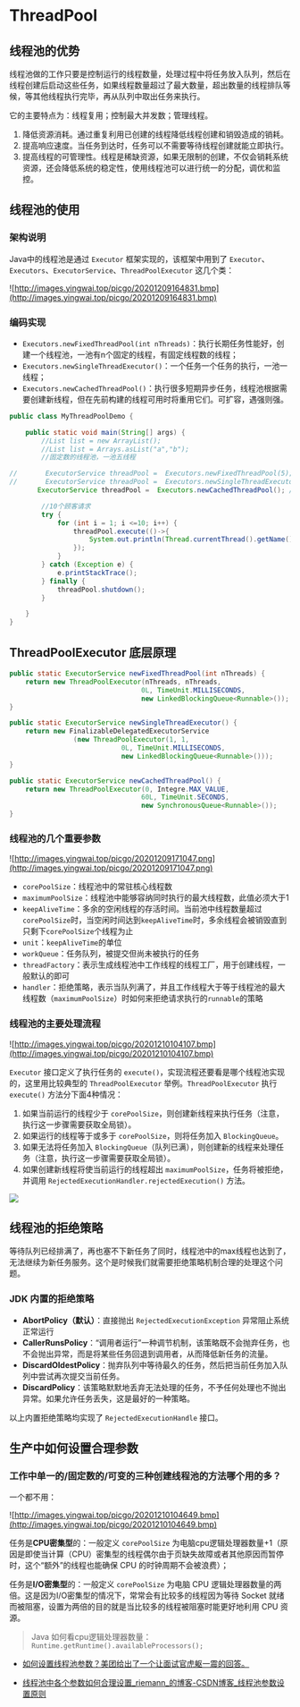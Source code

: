# ThreadPool

## 线程池的优势

线程池做的工作只要是控制运行的线程数量，处理过程中将任务放入队列，然后在线程创建后启动这些任务，如果线程数量超过了最大数量，超出数量的线程排队等候，等其他线程执行完毕，再从队列中取出任务来执行。

它的主要特点为：线程复用；控制最大并发数；管理线程。

1. 降低资源消耗。通过重复利用已创建的线程降低线程创建和销毁造成的销耗。
2. 提高响应速度。当任务到达时，任务可以不需要等待线程创建就能立即执行。
3. 提高线程的可管理性。线程是稀缺资源，如果无限制的创建，不仅会销耗系统资源，还会降低系统的稳定性，使用线程池可以进行统一的分配，调优和监控。

## 线程池的使用

### 架构说明

Java中的线程池是通过 `Executor` 框架实现的，该框架中用到了 `Executor`、`Executors`、`ExecutorService`、`ThreadPoolExecutor` 这几个类：

![http://images.yingwai.top/picgo/20201209164831.bmp](http://images.yingwai.top/picgo/20201209164831.bmp)

### 编码实现

- `Executors.newFixedThreadPool(int nThreads)`：执行长期任务性能好，创建一个线程池，一池有n个固定的线程，有固定线程数的线程；
- `Executors.newSingleThreadExecutor()`：一个任务一个任务的执行，一池一线程；
- `Executors.newCachedThreadPool()`：执行很多短期异步任务，线程池根据需要创建新线程，但在先前构建的线程可用时将重用它们。可扩容，遇强则强。

```java
public class MyThreadPoolDemo {

    public static void main(String[] args) {
        //List list = new ArrayList();
        //List list = Arrays.asList("a","b");
        //固定数的线程池，一池五线程

//       ExecutorService threadPool =  Executors.newFixedThreadPool(5); //一个银行网点，5个受理业务的窗口
//       ExecutorService threadPool =  Executors.newSingleThreadExecutor(); //一个银行网点，1个受理业务的窗口
       ExecutorService threadPool =  Executors.newCachedThreadPool(); //一个银行网点，可扩展受理业务的窗口

        //10个顾客请求
        try {
            for (int i = 1; i <=10; i++) {
                threadPool.execute(()->{
                    System.out.println(Thread.currentThread().getName()+"\\t 办理业务");
                });
            }
        } catch (Exception e) {
            e.printStackTrace();
        } finally {
            threadPool.shutdown();
        }

    }
}
```

## ThreadPoolExecutor 底层原理

```java
public static ExecutorService newFixedThreadPool(int nThreads) {
    return new ThreadPoolExecutor(nThreads, nThreads,
                                 0L, TimeUnit.MILLISECONDS,
                                 new LinkedBlockingQueue<Runnable>());
}

public static ExecutorService newSingleThreadExecutor() {
    return new FinalizableDelegatedExecutorService
                (new ThreadPoolExecutor(1, 1,
                            0L, TimeUnit.MILLISECONDS,
                            new LinkedBlockingQueue<Runnable>()));
}

public static ExecutorService newCachedThreadPool() {
    return new ThreadPoolExecutor(0, Integre.MAX_VALUE,
                                 60L, TimeUnit.SECONDS,
                                 new SynchronousQueue<Runnable>());
}
```

### 线程池的几个重要参数

![http://images.yingwai.top/picgo/20201209171047.png](http://images.yingwai.top/picgo/20201209171047.png)

- `corePoolSize`：线程池中的常驻核心线程数
- `maximumPoolSize`：线程池中能够容纳同时执行的最大线程数，此值必须大于1
- `keepAliveTime`：多余的空闲线程的存活时间。当前池中线程数量超过`corePoolSize`时，当空闲时间达到`keepAliveTime`时，多余线程会被销毁直到只剩下`corePoolSize`个线程为止
- `unit`：`keepAliveTime`的单位
- `workQueue`：任务队列，被提交但尚未被执行的任务
- `threadFactory`：表示生成线程池中工作线程的线程工厂，用于创建线程，一般默认的即可
- `handler`：拒绝策略，表示当队列满了，并且工作线程大于等于线程池的最大线程数（`maximumPoolSize`）时如何来拒绝请求执行的`runnable`的策略

### 线程池的主要处理流程

![http://images.yingwai.top/picgo/20201210104107.bmp](http://images.yingwai.top/picgo/20201210104107.bmp)

`Executor` 接口定义了执行任务的 `execute()`，实现流程还要看是哪个线程池实现的，这里用比较典型的 `ThreadPoolExecutor` 举例。`ThreadPoolExecutor` 执行 `execute()` 方法分下面4种情况：

1. 如果当前运行的线程少于 `corePoolSize`，则创建新线程来执行任务（注意，执行这一步骤需要获取全局锁）。
2. 如果运行的线程等于或多于 `corePoolSize`，则将任务加入 `BlockingQueue`。
3. 如果无法将任务加入 `BlockingQueue`（队列已满），则创建新的线程来处理任务（注意，执行这一步骤需要获取全局锁）。
4. 如果创建新线程将使当前运行的线程超出 `maximumPoolSize`，任务将被拒绝，并调用  `RejectedExecutionHandler.rejectedExecution()` 方法。

![](https://images.yingwai.top/picgo/20210824095725.png)

## 线程池的拒绝策略

等待队列已经排满了，再也塞不下新任务了同时，线程池中的max线程也达到了，无法继续为新任务服务。这个是时候我们就需要拒绝策略机制合理的处理这个问题。

### JDK 内置的拒绝策略

- **AbortPolicy（默认）**：直接抛出 `RejectedExecutionException` 异常阻止系统正常运行
- **CallerRunsPolicy**：“调用者运行”一种调节机制，该策略既不会抛弃任务，也不会抛出异常，而是将某些任务回退到调用者，从而降低新任务的流量。
- **DiscardOldestPolicy**：抛弃队列中等待最久的任务，然后把当前任务加入队列中尝试再次提交当前任务。
- **DiscardPolicy**：该策略默默地丢弃无法处理的任务，不予任何处理也不抛出异常。如果允许任务丢失，这是最好的一种策略。

以上内置拒绝策略均实现了 `RejectedExecutionHandle` 接口。

## 生产中如何设置合理参数

### 工作中单一的/固定数的/可变的三种创建线程池的方法哪个用的多？

一个都不用：

![http://images.yingwai.top/picgo/20201210104649.bmp](http://images.yingwai.top/picgo/20201210104649.bmp)

任务是**CPU密集型**的：一般定义 `corePoolSize` 为电脑cpu逻辑处理器数量+1（原因是即使当计算（CPU）密集型的线程偶尔由于页缺失故障或者其他原因而暂停时，这个“额外”的线程也能确保 CPU 的时钟周期不会被浪费）；

任务是**I/O密集型**的：一般定义 `corePoolSize` 为电脑 CPU 逻辑处理器数量的两倍。这是因为I/O密集型的情况下，常常会有比较多的线程因为等待 Socket 就绪而被阻塞，设置为两倍的目的就是当比较多的线程被阻塞时能更好地利用 CPU 资源。

> Java 如何看cpu逻辑处理器数量：`Runtime.getRuntime().availableProcessors();`

* [如何设置线程池参数？美团给出了一个让面试官虎躯一震的回答。](https://www.cnblogs.com/thisiswhy/p/12690630.html)

* [线程池中各个参数如何合理设置_riemann_的博客-CSDN博客_线程池参数设置原则](https://blog.csdn.net/riemann_/article/details/104704197)
